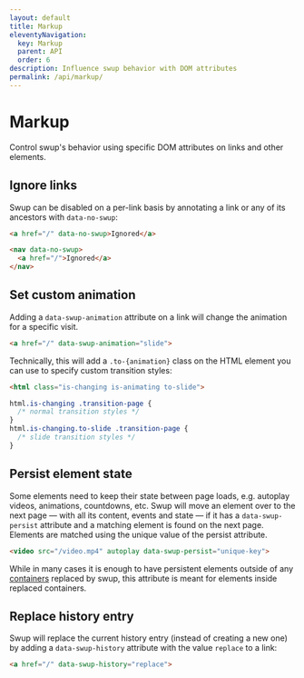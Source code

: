 ```yaml
---
layout: default
title: Markup
eleventyNavigation:
  key: Markup
  parent: API
  order: 6
description: Influence swup behavior with DOM attributes
permalink: /api/markup/
---
```


# Markup

Control swup's behavior using specific DOM attributes on links and other elements.

## Ignore links

Swup can be disabled on a per-link basis by annotating a link or any of its
ancestors with `data-no-swup`:

```html
<a href="/" data-no-swup>Ignored</a>

<nav data-no-swup>
  <a href="/">Ignored</a>
</nav>
```

## Set custom animation

Adding a `data-swup-animation` attribute on a link will change the animation for a
specific visit.

```html
<a href="/" data-swup-animation="slide">
```

Technically, this will add a `.to-{animation}` class on the HTML element you can
use to specify custom transition styles:

```html
<html class="is-changing is-animating to-slide">
```

```css
html.is-changing .transition-page {
  /* normal transition styles */
}
html.is-changing.to-slide .transition-page {
  /* slide transition styles */
}
```

## Persist element state

Some elements need to keep their state between page loads, e.g. autoplay videos, animations,
countdowns, etc. Swup will move an element over to the next page — with all its content, events
and state — if it has a `data-swup-persist` attribute and a matching element is found on the
next page. Elements are matched using the unique value of the persist attribute.

```html
<video src="/video.mp4" autoplay data-swup-persist="unique-key">
```

While in many cases it is enough to have persistent elements outside of any
[containers](/options/#containers) replaced by swup, this attribute is meant for
elements inside replaced containers.

## Replace history entry

Swup will replace the current history entry (instead of creating a new one) by
adding a `data-swup-history` attribute with the value `replace` to a link:

```html
<a href="/" data-swup-history="replace">
```

